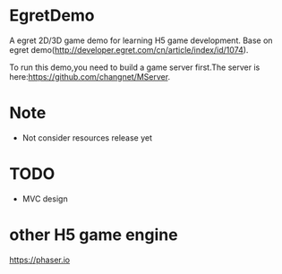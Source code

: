 # EgretDemo

A egret 2D/3D game demo for learning H5 game development.
Base on egret demo(http://developer.egret.com/cn/article/index/id/1074).

To run this demo,you need to build a game server first.The server is here:https://github.com/changnet/MServer.

# Note

* Not consider resources release yet

# TODO

* MVC design

# other H5 game engine

https://phaser.io

